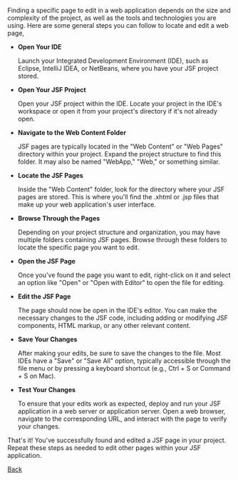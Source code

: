 Finding a specific page to edit in a web application depends on the size and complexity of the project, as well as the tools and technologies you are using. Here are some general steps you can follow to locate and edit a web page,

* **Open Your IDE**

  Launch your Integrated Development Environment (IDE), such as Eclipse, IntelliJ IDEA, or NetBeans, where you have your JSF project stored.

* **Open Your JSF Project**

  Open your JSF project within the IDE. Locate your project in the IDE's workspace or open it from your project's directory if it's not already 
  open.

* **Navigate to the Web Content Folder**

  JSF pages are typically located in the "Web Content" or "Web Pages" directory within your project. Expand the project structure to find this 
  folder. It may also be named "WebApp," "Web," or something similar.

* **Locate the JSF Pages**

  Inside the "Web Content" folder, look for the directory where your JSF pages are stored. This is where you'll find the .xhtml or .jsp files 
  that make up your web application's user interface.

* **Browse Through the Pages**

  Depending on your project structure and organization, you may have multiple folders containing JSF pages. Browse through these folders to 
  locate the specific page you want to edit.

* **Open the JSF Page**

  Once you've found the page you want to edit, right-click on it and select an option like "Open" or "Open with Editor" to open the file for 
  editing.

* **Edit the JSF Page**

  The page should now be open in the IDE's editor. You can make the necessary changes to the JSF code, including adding or modifying JSF 
  components, HTML markup, or any other relevant content.

* **Save Your Changes**

  After making your edits, be sure to save the changes to the file. Most IDEs have a "Save" or "Save All" option, typically accessible through 
  the file menu or by pressing a keyboard shortcut (e.g., Ctrl + S or Command + S on Mac).

* **Test Your Changes**

  To ensure that your edits work as expected, deploy and run your JSF application in a web server or application server. Open a web browser, 
  navigate to the corresponding URL, and interact with the page to verify your changes.

That's it! You've successfully found and edited a JSF page in your project. Repeat these steps as needed to edit other pages within your JSF application.

[Back](https://github.com/hmislk/hmis/wiki)
